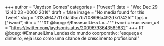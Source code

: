 
+++
author = "Jaydson Gomes"
categories = ["tweet"]
date = "Wed Dec 29 12:40:23 +0000 2010"
draft = false
image = "No media found for this Tweet"
slug = "313a86477f17daf45c7b7f08696a492d7a17425f"
tags = ["tweet"]
title = """RT @bqeg: @EmanuelLima Le..."""
tweet = true
tweet_url = "https://twitter.com/jaydson/status/20096793643589632"
+++
RT @bqeg: @EmanuelLima Lendas do mundo coorporativo: 'esqueça o dinheiro, veja isso como uma chance de crescimento profissional"
